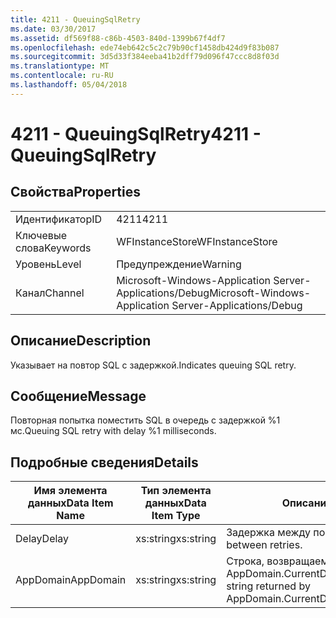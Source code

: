 ```yaml
---
title: 4211 - QueuingSqlRetry
ms.date: 03/30/2017
ms.assetid: df569f88-c86b-4503-840d-1399b67f4df7
ms.openlocfilehash: ede74eb642c5c2c79b90cf1458db424d9f83b087
ms.sourcegitcommit: 3d5d33f384eeba41b2dff79d096f47ccc8d8f03d
ms.translationtype: MT
ms.contentlocale: ru-RU
ms.lasthandoff: 05/04/2018
---
```

# <a name="4211---queuingsqlretry"></a><span data-ttu-id="a23b2-102">4211 - QueuingSqlRetry</span><span class="sxs-lookup"><span data-stu-id="a23b2-102">4211 - QueuingSqlRetry</span></span>
## <a name="properties"></a><span data-ttu-id="a23b2-103">Свойства</span><span class="sxs-lookup"><span data-stu-id="a23b2-103">Properties</span></span>  
  
|||  
|-|-|  
|<span data-ttu-id="a23b2-104">Идентификатор</span><span class="sxs-lookup"><span data-stu-id="a23b2-104">ID</span></span>|<span data-ttu-id="a23b2-105">4211</span><span class="sxs-lookup"><span data-stu-id="a23b2-105">4211</span></span>|  
|<span data-ttu-id="a23b2-106">Ключевые слова</span><span class="sxs-lookup"><span data-stu-id="a23b2-106">Keywords</span></span>|<span data-ttu-id="a23b2-107">WFInstanceStore</span><span class="sxs-lookup"><span data-stu-id="a23b2-107">WFInstanceStore</span></span>|  
|<span data-ttu-id="a23b2-108">Уровень</span><span class="sxs-lookup"><span data-stu-id="a23b2-108">Level</span></span>|<span data-ttu-id="a23b2-109">Предупреждение</span><span class="sxs-lookup"><span data-stu-id="a23b2-109">Warning</span></span>|  
|<span data-ttu-id="a23b2-110">Канал</span><span class="sxs-lookup"><span data-stu-id="a23b2-110">Channel</span></span>|<span data-ttu-id="a23b2-111">Microsoft-Windows-Application Server-Applications/Debug</span><span class="sxs-lookup"><span data-stu-id="a23b2-111">Microsoft-Windows-Application Server-Applications/Debug</span></span>|  
  
## <a name="description"></a><span data-ttu-id="a23b2-112">Описание</span><span class="sxs-lookup"><span data-stu-id="a23b2-112">Description</span></span>  
 <span data-ttu-id="a23b2-113">Указывает на повтор SQL с задержкой.</span><span class="sxs-lookup"><span data-stu-id="a23b2-113">Indicates queuing SQL retry.</span></span>  
  
## <a name="message"></a><span data-ttu-id="a23b2-114">Сообщение</span><span class="sxs-lookup"><span data-stu-id="a23b2-114">Message</span></span>  
 <span data-ttu-id="a23b2-115">Повторная попытка поместить SQL в очередь с задержкой %1 мс.</span><span class="sxs-lookup"><span data-stu-id="a23b2-115">Queuing SQL retry with delay %1 milliseconds.</span></span>  
  
## <a name="details"></a><span data-ttu-id="a23b2-116">Подробные сведения</span><span class="sxs-lookup"><span data-stu-id="a23b2-116">Details</span></span>  
  
|<span data-ttu-id="a23b2-117">Имя элемента данных</span><span class="sxs-lookup"><span data-stu-id="a23b2-117">Data Item Name</span></span>|<span data-ttu-id="a23b2-118">Тип элемента данных</span><span class="sxs-lookup"><span data-stu-id="a23b2-118">Data Item Type</span></span>|<span data-ttu-id="a23b2-119">Описание</span><span class="sxs-lookup"><span data-stu-id="a23b2-119">Description</span></span>|  
|--------------------|--------------------|-----------------|  
|<span data-ttu-id="a23b2-120">Delay</span><span class="sxs-lookup"><span data-stu-id="a23b2-120">Delay</span></span>|<span data-ttu-id="a23b2-121">xs:string</span><span class="sxs-lookup"><span data-stu-id="a23b2-121">xs:string</span></span>|<span data-ttu-id="a23b2-122">Задержка между попытками.</span><span class="sxs-lookup"><span data-stu-id="a23b2-122">The delay between retries.</span></span>|  
|<span data-ttu-id="a23b2-123">AppDomain</span><span class="sxs-lookup"><span data-stu-id="a23b2-123">AppDomain</span></span>|<span data-ttu-id="a23b2-124">xs:string</span><span class="sxs-lookup"><span data-stu-id="a23b2-124">xs:string</span></span>|<span data-ttu-id="a23b2-125">Строка, возвращаемая AppDomain.CurrentDomain.FriendlyName.</span><span class="sxs-lookup"><span data-stu-id="a23b2-125">The string returned by AppDomain.CurrentDomain.FriendlyName.</span></span>|
